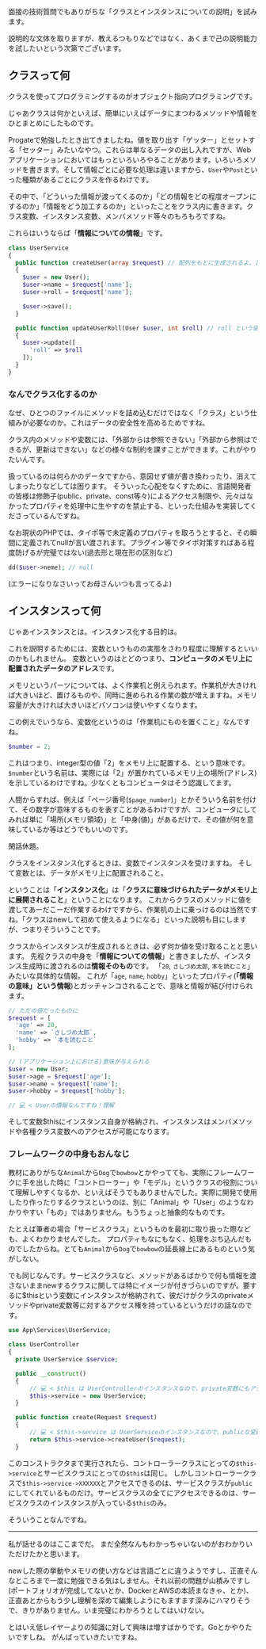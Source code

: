 面接の技術質問でもありがちな「クラスとインスタンスについての説明」を試みます。

説明的な文体を取りますが、教えるつもりなどではなく、あくまで己の説明能力を試したいという次第でございます。

## クラスって何
クラスを使ってプログラミングするのがオブジェクト指向プログラミングです。

じゃあクラスは何かといえば、簡単にいえばデータにまつわるメソッドや情報をひとまとめにしたものです。

Progateで勉強したとき出てきましたね。値を取り出す「ゲッター」とセットする「セッター」みたいなやつ。これらは単なるデータの出し入れですが、Webアプリケーションにおいてはもっといろいろやることがあります。いろいろメソッドを書きます。そして情報ごとに必要な処理は違いますから、`User`や`Post`といった種類があるごとにクラスを作るわけです。

その中で、「どういった情報が渡ってくるのか」「どの情報をどの程度オープンにするのか」「情報をどう加工するのか」といったことをクラス内に書きます。クラス変数、インスタンス変数、メンバメソッド等々のもろもろですね。

これらはいうならば「**情報についての情報**」です。

```php
class UserService
{
  public function createUser(array $request) // 配列をもとに生成されるよ、という情報
  {
    $user = new User();
    $user->name = $request['name'];
    $user->roll = $request['name'];

    $user->save();
  }

  public function updateUserRoll(User $user, int $roll) // roll という値が更新されることがあるよ、という情報
  {
    $user->update([
      'roll' => $roll
    ]);
  }
}
```

### なんでクラス化するのか
なぜ、ひとつのファイルにメソッドを詰め込むだけではなく「クラス」という仕組みが必要なのか。これはデータの安全性を高めるためですね。

クラス内のメソッドや変数には、「外部からは参照できない」「外部から参照はできるが、更新はできない」などの様々な制約を課すことができます。これがやりたいんです。

扱っているのは何らかのデータですから、意図せず値が書き換わったり、消えてしまったりなどしては困ります。
そういった心配をなくすために、言語開発者の皆様は修飾子(public、private、const等々)によるアクセス制限や、元々はなかったプロパティを処理中に生やすのを禁止する、といった仕組みを実装してくださっているんですね。

なお現状のPHPでは、タイポ等で未定義のプロパティを取ろうとすると、その瞬間に定義されてnullが言い渡されます。プラグイン等でタイポ対策すればある程度防げるが完璧ではない(過去形と現在形の区別など)

```php
dd($user->neme); // null
```
(エラーになりなさいってお母さんいつも言ってるよ)

## インスタンスって何
じゃあインスタンスとは。インスタンス化する目的は。

これを説明するためには、変数というものの実態をさわり程度に理解するといいのかもしれません。
変数というのはとどのつまり、**コンピュータのメモリ上に配置されたデータのアドレス**です。

メモリというパーツについては、よく作業机と例えられます。作業机が大きければ大きいほど、置けるものや、同時に進められる作業の数が増えますね。メモリ容量が大きければ大きいほどパソコンは使いやすくなります。

この例えでいうなら、変数化というのは「作業机にものを置くこと」なんですね。

```php
$number = 2;
```

これはつまり、integer型の値「2」をメモリ上に配置する、という意味です。`$number`という名前は、実際には「2」が置かれているメモリ上の場所(アドレス)を示しているわけですね。少なくともコンピュータはそう認識してます。

人間からすれば、例えば「ページ番号(`$page_number`)」とかそういう名前を付けて、その数字が意味するものを表すことがあるわけですが、コンピュータにしてみれば単に「場所(メモリ領域)」と「中身(値)」があるだけで、その値が何を意味しているか等はどうでもいいのです。

閑話休題。

クラスをインスタンス化するときは、変数でインスタンスを受けますね。
そして変数とは、データがメモリ上に配置されること。

ということは「**インスタンス化**」は「**クラスに意味づけられたデータがメモリ上に展開されること**」ということになります。
これからクラスのメソッドに値を渡してあーだこーだ作業するわけですから、作業机の上に乗っけるのは当然ですね。「クラスはnewして初めて使えるようになる」といった説明も目にしますが、つまりそういうことです。

クラスからインスタンスが生成されるときは、必ず何か値を受け取ることと思います。
先程クラスの中身を「**情報についての情報**」と書きましたが、インスタンス生成時に渡されるのは**情報そのもの**です。
「`20`, `さしづめ太郎`, `本を読むこと`」みたいな具体的な情報。
これが「`age`, `name`, `hobby`」といったプロパティ(**「情報の意味」という情報**)とガッチャンコされることで、意味と情報が結び付けられます。

```php
// ただの値だったものに
$request = [
  'age' => 20,
  'name' => `さしづめ太郎`,
  'hobby' => `本を読むこと`
];

// (アプリケーション上における)意味が与えられる
$user = new User;
$user->age = $request['age'];
$user->name = $request['name'];
$user->hobby = $request['hobby'];

// 💻 < Userの情報なんですね！理解
```

そして変数$thisにインスタンス自身が格納され、インスタンスはメンバメソッドや各種クラス変数へのアクセスが可能になります。

### フレームワークの中身もおんなじ
教材にありがちな`Animal`から`Dog`で`bowbow`とかやってても、実際にフレームワークに手を出した時に「コントローラー」や「モデル」というクラスの役割について理解しやすくなるか、といえばそうでもありませんでした。実際に開発で使用したり作ったりするクラスというのは、別に「Animal」や「User」のようなわかりやすい「もの」ではありません。もうちょっと抽象的なものです。

たとえば筆者の場合「サービスクラス」というものを最初に取り扱った際なども、よくわかりませんでした。
プロパティもなにもなく、処理をぶち込んだものでしたからね。とても`Animal`から`Dog`で`bowbow`の延長線上にあるものという気がしない。

でも同じなんです。サービスクラスなど、メソッドがあるばかりで何も情報を渡さないままnewするクラスに関しては特にイメージが付きづらいのですが。要するに$thisという変数にインスタンスが格納されて、彼だけがクラスのprivateメソッドやprivate変数等に対するアクセス権を持っているというだけの話なのです。

```php
use App\Services\UserService;

class UserController 
{
  private UserService $service;

  public __construct()
  {
      // 💻 < $this は UserControllerのインスタンスなので、private変数にもアクセスしてヨシ！
      $this->service = new UserService;
  }

  public function create(Request $request)
  {
      // 💻 < $this->service は UserServiceのインスタンスなので、publicな変数やメソッドにだけアクセスしてヨシ！
      return $this->service->createUser($request);
  }
```

このコンストラクタまで実行されたら、コントローラークラスにとっての`$this->service`とサービスクラスにとっての`$this`は同じ。
しかしコントローラークラスで`$this->service->XXXXXX`とアクセスできるのは、サービスクラスが`public`にしてくれているものだけ。サービスクラスの全てにアクセスできるのは、サービスクラスのインスタンスが入っている`$this`のみ。

そういうことなんですね。

---

私が話せるのはここまでだ。
まだ全然なんもわかっちゃいないのがおわかりいただけたかと思います。

newした際の挙動やメモリの使い方などは言語ごとに違うようですし、正直そんなところまで一度に勉強できる気はしません。それ以前の問題が山積みですし(ポートフォリオが完成してないとか、DockerとAWSの本読まなきゃ、とか)、正直あとからもう少し理解を深めて編集しようにもますます深みにハマりそうで、きりがありません。いま完璧にわかろうとしてはいけない。

とはいえ低レイヤーよりの知識に対して興味は増すばかりです。Goとかやりたいですしね。
がんばっていきたいですね。